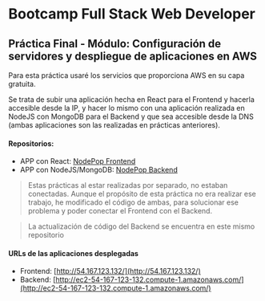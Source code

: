 # Bootcamp Full Stack Web Developer #


## Práctica Final - Módulo: Configuración de servidores y despliegue de aplicaciones en AWS

Para esta práctica usaré los servicios que proporciona AWS en su capa gratuita.

Se trata de subir una aplicación hecha en React para el Frontend y hacerla accesible desde la IP, y hacer lo mismo con una aplicación realizada en NodeJS con MongoDB para el Backend y que sea accesible desde la DNS (ambas aplicaciones son las realizadas en prácticas anteriores).

#### Repositorios:

- APP con React: [NodePop Frontend](https://github.com/MiwelR/practicaFinal-NodePop-Fundamentos-React)
- APP con NodeJS/MongoDB: [NodePop Backend](https://github.com/MiwelR/practicaFinal-Desarrollo-Backend-Avanzado-NodeJS)

> Estas prácticas al estar realizadas por separado, no estaban conectadas. Aunque el propósito de esta práctica no era realizar ese trabajo, he modificado el código de ambas, para solucionar ese problema y poder conectar el Frontend con el Backend.

> La actualización de código del Backend se encuentra en este mismo repositorio

#### URLs de las aplicaciones desplegadas

- Frontend: [http://54.167.123.132/](http://54.167.123.132/)
- Backend: [http://ec2-54-167-123-132.compute-1.amazonaws.com/](http://ec2-54-167-123-132.compute-1.amazonaws.com/)
